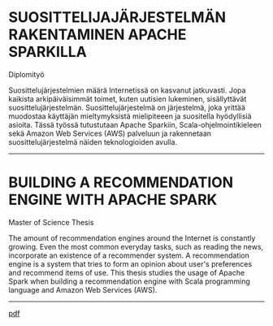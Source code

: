 # SUOSITTELIJAJÄRJESTELMÄN RAKENTAMINEN APACHE SPARKILLA

Diplomityö

Suosittelujärjestelmien määrä Internetissä on kasvanut jatkuvasti.
Jopa kaikista arkipäiväisimmät toimet, kuten uutisien lukeminen, sisällyttävät suosittelujärjestelmän.
Suosittelujärjestelmä on järjestelmä, joka yrittää muodostaa käyttäjän mieltymyksistä mielipiteeen ja suositella hyödyllisiä asioita.
Tässä työssä tutustutaan Apache Sparkiin, Scala-ohjelmointikieleen sekä Amazon Web Services (AWS) palveluun ja rakennetaan suosittelujärjestelmä näiden teknologioiden avulla.

---

# BUILDING A RECOMMENDATION ENGINE WITH APACHE SPARK

Master of Science Thesis

The amount of recommendation engines around the Internet is constantly growing.
Even the most common everyday tasks, such as reading the news, incorporate an existence of a recommender system.
A recommendation engine is a system that tries to form an opinion about user's preferences and recommend items of use.
This thesis studies the usage of Apache Spark when building a recommendation engine with Scala programming language and Amazon Web Services (AWS).

---

[pdf](https://github.com/joonne/thesis/raw/master/thesis.pdf)
